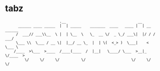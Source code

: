# tabz


                             .__                                 __            
          ______ ____ _____  |  | _____    _______  ____   ____ |  | __  ______
         /  ___// ___\\__  \ |  | \__  \   \_  __ \/  _ \_/ ___\|  |/ / /  ___/
         \___ \\  \___ / __ \|  |__/ __ \_  |  | \(  <_> )  \___|    <  \___ \ 
        /____  >\___  >____  /____(____  /  |__|   \____/ \___  >__|_ \/____  >
             \/     \/     \/          \/                     \/     \/     \/ 
